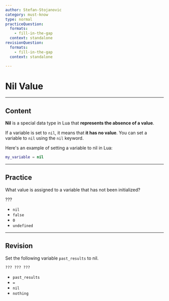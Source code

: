 ```yaml
---
author: Stefan-Stojanovic
category: must-know
type: normal
practiceQuestion:
  formats:
    - fill-in-the-gap
  context: standalone
revisionQuestion:
  formats:
    - fill-in-the-gap
  context: standalone

---
```


# Nil Value

---
## Content

**Nil** is a special data type in Lua that **represents the absence of a value**. 

If a variable is set to `nil`, it means that **it has no value**. You can set a variable to `nil` using the `nil` keyword.

Here's an example of setting a variable to nil in Lua:

```lua
my_variable = nil
```
---
## Practice

What value is assigned to a variable that has not been initialized?

???

- `nil`
- `false`
- `0`
- `undefined`


---
## Revision

Set the following variable `past_results` to nil.

```lua
??? ??? ???
```

- `past_results`
- `=`
- `nil`
- `nothing`